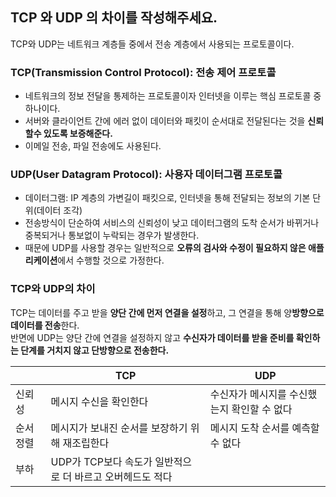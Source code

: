 ## TCP 와 UDP 의 차이를 작성해주세요.
TCP와 UDP는 네트워크 계층들 중에서 전송 계층에서 사용되는 프로토콜이다.

### TCP(Transmission Control Protocol): 전송 제어 프로토콜
- 네트워크의 정보 전달을 통제하는 프로토콜이자 인터넷을 이루는 핵심 프로토콜 중 하나이다.
- 서버와 클라이언트 간에 에러 없이 데이터와 패킷이 순서대로 전달된다는 것을 **신뢰할수 있도록 보증해준다.**
- 이메일 전송, 파일 전송에도 사용된다.


### UDP(User Datagram Protocol): 사용자 데이터그램 프로토콜
- 데이터그램: IP 계층의 가변길이 패킷으로, 인터넷을 통해 전달되는 정보의 기본 단위(데이터 조각)
- 전송방식이 단순하여 서비스의 신뢰성이 낮고 데이터그램의 도착 순서가 바뀌거나 중복되거나 통보없이 누락되는 경우가 발생한다.
- 때문에 UDP를 사용할 경우는 일반적으로 **오류의 검사와 수정이 필요하지 않은 애플리케이션**에서 수행할 것으로 가정한다.

### TCP와 UDP의 차이
TCP는 데이터를 주고 받을 **양단 간에 먼저 연결을 설정**하고, 그 연결을 통해 양**방향으로 데이터를 전송**한다.<br>
반면에 UDP는 양단 간에 연결을 설정하지 않고 **수신자가 데이터를 받을 준비를 확인하는 단계를 거치지 않고 단방향으로 전송한다.**

|           | TCP | UDP |
| ----      | -------- | -------- | 
| 신뢰성    | 메시지 수신을 확인한다   | 수신자가 메시지를 수신했는지 확인할 수 없다  |
| 순서 정렬 | 메시지가 보내진 순서를 보장하기 위해 재조립한다   | 메시지 도착 순서를 예측할 수 없다   | 
| 부하  |    UDP가 TCP보다 속도가 일반적으로 더 바르고 오버헤드도 적다 